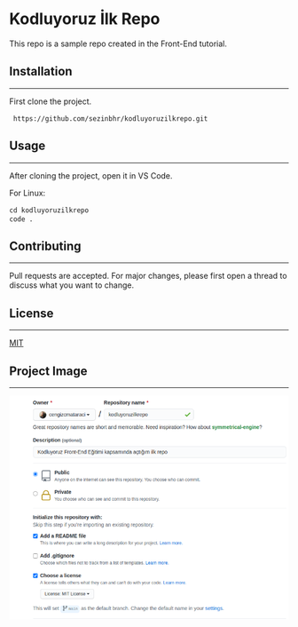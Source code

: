 # Kodluyoruz İlk Repo 
This repo is a sample repo created in the Front-End tutorial.

## Installation 
---
First clone the project.

``` 
 https://github.com/sezinbhr/kodluyoruzilkrepo.git
``` 

## Usage
---
After cloning the project, open it in VS Code.

For Linux:

``` 
cd kodluyoruzilkrepo
code . 
```

## Contributing
---
Pull requests are accepted. For major changes, please first open a thread to discuss what you want to change.
## License
---
[MIT](https://github.com/sezinbhr/kodluyoruzilkrepo/blob/main/LICENSE)

## Project Image
---
![Image](https://raw.githubusercontent.com/Kodluyoruz/taskforce/main/git/odev1/figures/github.png)

